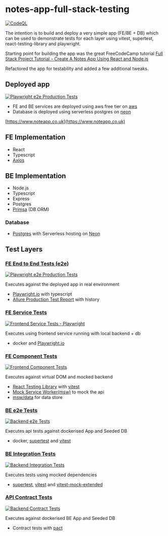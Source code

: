 # notes-app-full-stack-testing
[![CodeQL](https://github.com/helloitsdave/notes-app/actions/workflows/codeql.yml/badge.svg)](https://github.com/helloitsdave/notes-app/actions/workflows/codeql.yml)

The intention is to build and deploy a very simple app (FE/BE + DB) which can be used to demonstrate tests for each layer using vitest, supertest, react-testing-library and playwright.

Starting point for building the app was the great FreeCodeCamp tutorial [Full Stack Project Tutorial – Create A Notes App Using React and Node.js](https://www.freecodecamp.org/news/full-stack-project-tutorial-create-a-notes-app-using-react-and-node-js/)

Refactored the app for testability and added a few additional tweaks.

## Deployed app
[![Playwright e2e Production Tests](https://github.com/helloitsdave/notes-app-full-stack-testing/actions/workflows/playwright-production-tests.yml/badge.svg)](https://github.com/helloitsdave/notes-app-full-stack-testing/actions/workflows/playwright-production-tests.yml)

- FE and BE services are deployed using aws free tier on [aws](https://aws.amazon.com/free)
- Database is deployed using serverless postgres on [neon](https://neon.tech/)

[https://www.noteapp.co.uk](https://www.noteapp.co.uk)

## FE Implementation

- React
- Typescript
- [Axios](https://axios-http.com/docs/intro)

## BE Implementation

- Node.js
- Typescript
- Express
- Postgres
- [Primsa](https://www.prisma.io/) (DB ORM)

### Database

- [Postgres](https://www.postgresql.org/) with Serverless hosting on [Neon](https://neon.tech/)

## Test Layers

### [FE End to End Tests (e2e)](playwright/tests)
[![Playwright e2e Production Tests](https://github.com/helloitsdave/notes-app-full-stack-testing/actions/workflows/playwright-production-tests.yml/badge.svg)](https://github.com/helloitsdave/notes-app-full-stack-testing/actions/workflows/playwright-production-tests.yml)

Executes against the deployed app in real environment

- [Playwright.io](https://playwright.dev/) with typescript
- [Allure Production Test Report](https://helloitsdave.github.io/notes-app-full-stack-testing) with history

### [FE Service Tests](playwright/tests)
[![Frontend Service Tests - Playwright](https://github.com/helloitsdave/notes-app-full-stack-testing/actions/workflows/frontend-service-tests.yml/badge.svg)](https://github.com/helloitsdave/notes-app-full-stack-testing/actions/workflows/frontend-service-tests.yml)

Executes using frontend service running with local backend + db

- docker and [Playwright.io](https://playwright.dev/)

### [FE Component Tests](frontend/src/)
[![Frontend Component Tests](https://github.com/helloitsdave/notes-app-full-stack-testing/actions/workflows/frontend-component-tests.yml/badge.svg)](https://github.com/helloitsdave/notes-app-full-stack-testing/actions/workflows/frontend-component-tests.yml)

Executes against virtual DOM and mocked backend

- [React Testing Library](https://testing-library.com/docs/react-testing-library/intro/) with [vitest](https://vitest.dev/)
- [Mock Service Worker(msw)](https://mswjs.io/) to mock the api
- [msw/data](https://github.com/mswjs/data) for data store

### [BE e2e Tests](backend/tests/e2e)
[![Backend e2e Tests](https://github.com/helloitsdave/notes-app-full-stack-testing/actions/workflows/backend-e2e-tests.yml/badge.svg)](https://github.com/helloitsdave/notes-app-full-stack-testing/actions/workflows/backend-e2e-tests.yml)

Executes api tests against dockerised App and Seeded DB

- docker, [supertest](https://github.com/ladjs/supertest) and [vitest](https://vitest.dev/)

### [BE Integration Tests](backend/tests/integration)
[![Backend Integration Tests](https://github.com/helloitsdave/notes-app-full-stack-testing/actions/workflows/backend-integration-tests.yml/badge.svg)](https://github.com/helloitsdave/notes-app-full-stack-testing/actions/workflows/backend-integration-tests.yml)

Executes tests using mocked dependencies

- [supertest](https://github.com/ladjs/supertest), [vitest](https://vitest.dev/) and [vitest-mock-extended](https://github.com/eratio08/vitest-mock-extended)

### [API Contract Tests](backend/tests/contract)
[![Backend Contract Tests](https://github.com/helloitsdave/notes-app-full-stack-testing/actions/workflows/api-contract-tests.yml/badge.svg)](https://github.com/helloitsdave/notes-app-full-stack-testing/actions/workflows/api-contract-tests.yml)

Executes against dockerised BE App and Seeded DB

- Contract tests with [pact](https://docs.pact.io/)
